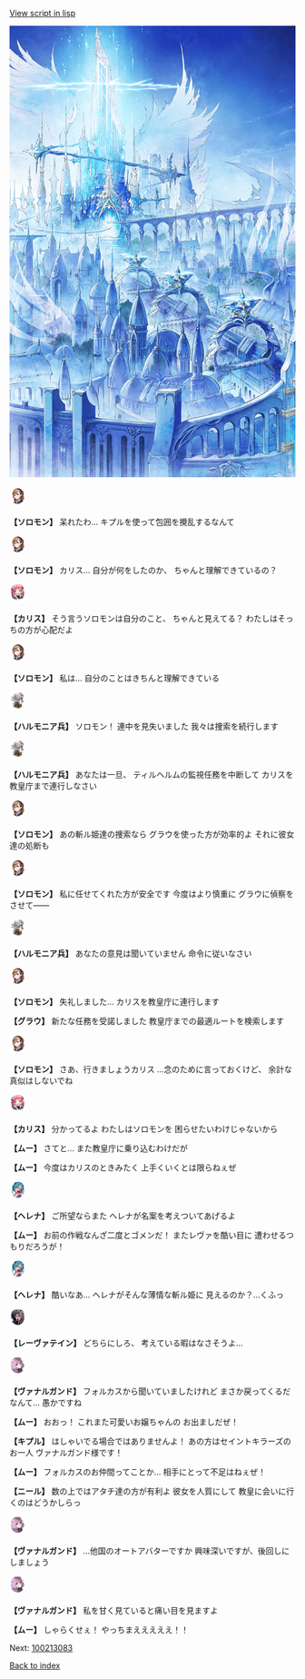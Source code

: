 [View script in lisp](../scripts/100213081.txt)

![angel_world.png](../images/backgrounds/angel_world.png)

<img src="../images/units/3503111.png" alt="3503111.png" height="34"/>

**【ソロモン】**
呆れたわ…
キプルを使って包囲を攪乱するなんて

<img src="../images/units/3503111.png" alt="3503111.png" height="34"/>

**【ソロモン】**
カリス…
自分が何をしたのか、
ちゃんと理解できているの？

<img src="../images/units/3602511.png" alt="3602511.png" height="34"/>

**【カリス】**
そう言うソロモンは自分のこと、
ちゃんと見えてる？
わたしはそっちの方が心配だよ

<img src="../images/units/3503111.png" alt="3503111.png" height="34"/>

**【ソロモン】**
私は…
自分のことはきちんと理解できている

<img src="../images/units/3810001.png" alt="3810001.png" height="34"/>

**【ハルモニア兵】**
ソロモン！
連中を見失いました
我々は捜索を続行します

<img src="../images/units/3810001.png" alt="3810001.png" height="34"/>

**【ハルモニア兵】**
あなたは一旦、
ティルヘルムの監視任務を中断して
カリスを教皇庁まで連行しなさい

<img src="../images/units/3503111.png" alt="3503111.png" height="34"/>

**【ソロモン】**
あの斬ル姫達の捜索なら
グラウを使った方が効率的よ
それに彼女達の処断も

<img src="../images/units/3503111.png" alt="3503111.png" height="34"/>

**【ソロモン】**
私に任せてくれた方が安全です
今度はより慎重に
グラウに偵察をさせて――

<img src="../images/units/3810001.png" alt="3810001.png" height="34"/>

**【ハルモニア兵】**
あなたの意見は聞いていません
命令に従いなさい

<img src="../images/units/3503111.png" alt="3503111.png" height="34"/>

**【ソロモン】**
失礼しました…
カリスを教皇庁に連行します

**【グラウ】**
新たな任務を受諾しました
教皇庁までの最適ルートを検索します

<img src="../images/units/3503111.png" alt="3503111.png" height="34"/>

**【ソロモン】**
さあ、行きましょうカリス
…念のために言っておくけど、
余計な真似はしないでね

<img src="../images/units/3602511.png" alt="3602511.png" height="34"/>

**【カリス】**
分かってるよ
わたしはソロモンを
困らせたいわけじゃないから

**【ムー】**
さてと…
また教皇庁に乗り込むわけだが

**【ムー】**
今度はカリスのときみたく
上手くいくとは限らねぇぜ

<img src="../images/units/3302811.png" alt="3302811.png" height="34"/>

**【ヘレナ】**
ご所望ならまた
ヘレナが名案を考えついてあげるよ

**【ムー】**
お前の作戦なんざ二度とゴメンだ！
またレヴァを酷い目に
遭わせるつもりだろうが！

<img src="../images/units/3302811.png" alt="3302811.png" height="34"/>

**【ヘレナ】**
酷いなあ…
ヘレナがそんな薄情な斬ル姫に
見えるのか？…くふっ

<img src="../images/units/3100211.png" alt="3100211.png" height="34"/>

**【レーヴァテイン】**
どちらにしろ、
考えている暇はなさそうよ…

<img src="../images/units/3601111.png" alt="3601111.png" height="34"/>

**【ヴァナルガンド】**
フォルカスから聞いていましたけれど
まさか戻ってくるだなんて…
愚かですね

**【ムー】**
おおっ！
これまた可愛いお嬢ちゃんの
お出ましだぜ！

**【キプル】**
はしゃいでる場合ではありませんよ！
あの方はセイントキラーズのお一人
ヴァナルガンド様です！

**【ムー】**
フォルカスのお仲間ってことか…
相手にとって不足はねぇぜ！

**【ニール】**
数の上ではアタチ達の方が有利よ
彼女を人質にして
教皇に会いに行くのはどうかしらっ

<img src="../images/units/3601111.png" alt="3601111.png" height="34"/>

**【ヴァナルガンド】**
…他国のオートアバターですか
興味深いですが、後回しにしましょう

<img src="../images/units/3601111.png" alt="3601111.png" height="34"/>

**【ヴァナルガンド】**
私を甘く見ていると痛い目を見ますよ

**【ムー】**
しゃらくせぇ！
やっちまえええええ！！

Next: [100213083](100213083.md)

[Back to index](index.md)
